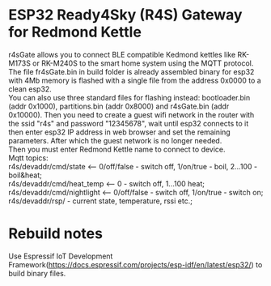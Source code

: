 # ESP32 Ready4Sky (R4S) Gateway for Redmond Kettle
r4sGate allows you to connect  BLE compatible Кedmond kettles like RK-M173S or RK-M240S to the smart home system using the MQTT protocol.
The file fr4sGate.bin in build folder is already assembled binary for esp32 with 4Mb memory is flashed with a single file from the address 0x0000 to a clean esp32.<br> 
You can also use three standard files for flashing instead: bootloader.bin (addr 0x1000), partitions.bin (addr 0x8000) and r4sGate.bin (addr 0x10000).
Then you need to create a guest wifi network in the router with the ssid "r4s" and password "12345678", wait until esp32 connects to it then enter esp32
IP address in web browser and set the remaining parameters. After which the guest network is no longer needed.<br>
Then you must enter Redmond Kettle name to connect to device.<br>
Mqtt topics:<br>
 r4s/devaddr/cmd/state <-- 0/off/false - switch off, 1/on/true - boil, 2...100 - boil&heat;<br>
 r4s/devaddr/cmd/heat_temp <-- 0 - switch off, 1...100 heat;<br>
 r4s/devaddr/cmd/nightlight  <-- 0/off/false - switch off, 1/on/true - switch on;<br>
 r4s/devaddr/rsp/ - current state, temperature, rssi etc.;<br>


# Rebuild notes
Use Espressif IoT Development Framework(https://docs.espressif.com/projects/esp-idf/en/latest/esp32/) to build binary files.<br>
